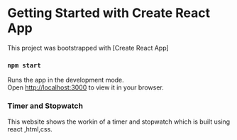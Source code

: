 # Getting Started with Create React App

This project was bootstrapped with [Create React App]

### `npm start`

Runs the app in the development mode.\
Open [http://localhost:3000](http://localhost:3000) to view it in your browser.

### Timer and Stopwatch
This website shows the workin of a timer and stopwatch which is built using react ,html,css.




